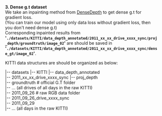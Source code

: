 **3. Dense g.t dataset**  
   We take an inpainting method from [DenseDepth](https://github.com/ialhashim/DenseDepth) to get dense g.t for gradient loss.  
   (You can train our model using only data loss without gradient loss, then you don't need dense g.t)  
   Corresponding inpainted results from **'`./datasets/KITTI/data_depth_annotated/2011_xx_xx_drive_xxxx_sync/proj_depth/groundtruth/image_02`'** are should be saved in **'`./datasets/KITTI/data_depth_annotated/2011_xx_xx_drive_xxxx_sync/dense_gt/image_02`'**.

KITTI data structures are should be organized as below:

   |-- datasets
      |-- KITTI
         |-- data_depth_annotated  
               |-- 2011_xx_xx_drive_xxxx_sync
                  |-- proj_depth  
                       |-- groundtruth			# official G.T folder  
               |-- ... (all drives of all days in the raw KITTI)  
           |-- 2011_09_26			               # raw RGB data folder  
               |-- 2011_09_26_drive_xxxx_sync  
           |-- 2011_09_29  
           |-- ... (all days in the raw KITTI)  
